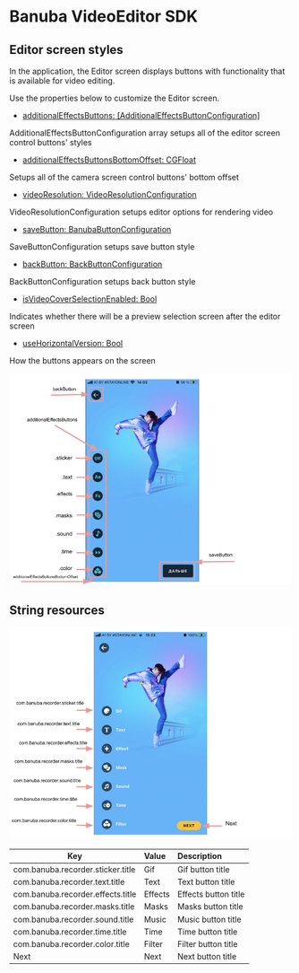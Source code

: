 # Banuba VideoEditor SDK
## Editor screen styles

In the application, the Editor screen displays buttons with functionality that is available for video editing.

Use the properties below to customize the Editor screen.

- [additionalEffectsButtons: [AdditionalEffectsButtonConfiguration]](/Example/Example/Extension/EditorConfiguration.swift#L8)

AdditionalEffectsButtonConfiguration array setups all of the editor screen control buttons' styles

- [additionalEffectsButtonsBottomOffset: CGFloat](/Example/Example/Extension/EditorConfiguration.swift#L46)

Setups all of the camera screen control buttons' bottom offset

- [videoResolution: VideoResolutionConfiguration](/Example/Example/Extension/EditorConfiguration.swift#L47)

VideoResolutionConfiguration setups editor options for rendering video

- [saveButton: BanubaButtonConfiguration](/Example/Example/Extension/EditorConfiguration.swift#L68)

SaveButtonConfiguration setups save button style

- [backButton: BackButtonConfiguration](/Example/Example/Extension/EditorConfiguration.swift#L74)

BackButtonConfiguration setups back button style

- [isVideoCoverSelectionEnabled: Bool](/Example/Example/Extension/EditorConfiguration.swift#L76)

Indicates whether there will be a preview selection screen after the editor screen

- [useHorizontalVersion: Bool](/Example/Example/Extension/EditorConfiguration.swift#L77)

How the buttons appears on the screen

  ![img](screenshots/EditorConfiguration.png)
  
  
## String resources

![img](screenshots/EditorConfigurationLocalization.png)

| Key        |      Value      |   Description |
| ------------- | :----------- | :------------- |
| com.banuba.recorder.sticker.title | Gif | Gif button title
| com.banuba.recorder.text.title | Text | Text button title
| com.banuba.recorder.effects.title |Effects | Effects button title
| com.banuba.recorder.masks.title | Masks | Masks button title
| com.banuba.recorder.sound.title | Music | Music button title
| com.banuba.recorder.time.title | Time | Time button title
| com.banuba.recorder.color.title | Filter | Filter button title
| Next | Next | Next button title
